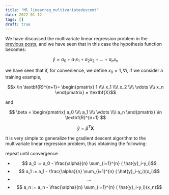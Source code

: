 ```yaml
---
title: "Ml_linearreg_multivariatedescent"
date: 2022-01-12
tags: []
draft: true
---
```


We have discussed the multivariate linear regression problem in the [previous posts](/post/ml_linearreg_multivariate), and we have seen that in this case the hypothesis function becomes:

$$\hat{y} = a_0 + a_1 x_1 +  a_2 x_2 + \dots +  a_n x_n$$

we have seen that if, for convenience, we define $x_0 = 1, \forall i$, if we consider a training example,

$$x \in \textbf{R}^{n+1}=
\begin{pmatrix}
1 \\\\
x_1 \\\\
x_2 \\\\
\vdots \\\\
x_n
\end{pmatrix} = \textbf{X}$$

and 

$$
\beta =
\begin{pmatrix}
a_0 \\\\
a_1 \\\\
\vdots \\\\
a_n
\end{pmatrix} \in \textbf{R}^{n+1}
$$

$$\hat{y} = \beta^{T} \textbf{X}$$

It is very simple to generalize the gradient descent algorithm to the multivariate linear regression problem, thus obtaining the following:

repeat until convergence
  - $$ a_0 := a_0 - \frac{\alpha}{n} \sum_{i=1}^{n} ( \hat{y}_i-y_i)$$
  - $$ a_1 := a_1 - \frac{\alpha}{n} \sum_{i=1}^{n} ( \hat{y}_i-y_i)(x_i)$$
  - $$\dots$$
  - $$ a_n := a_n - \frac{\alpha}{n} \sum_{i=1}^{n} ( \hat{y}_i-y_i)(x_n)$$